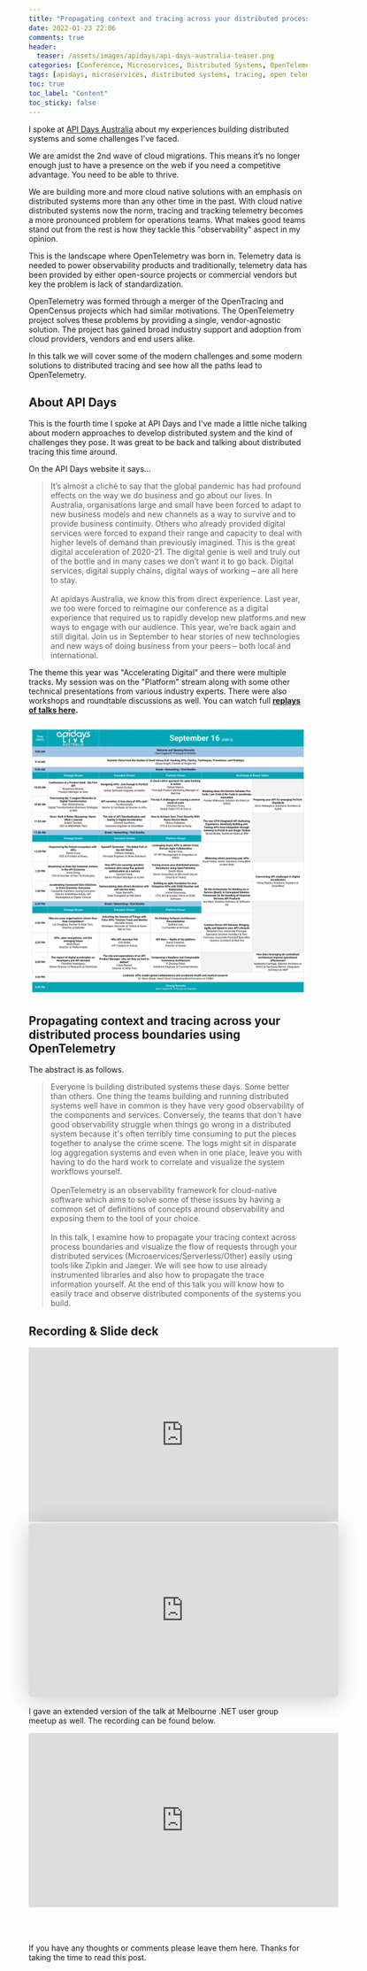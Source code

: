 ```yaml
---
title: "Propagating context and tracing across your distributed process boundaries using OpenTelemetry - API Days Australia 2021"
date: 2022-01-23 22:06
comments: true
header:
  teaser: /assets/images/apidays/api-days-australia-teaser.png
categories: [Conference, Microservices, Distributed Systems, OpenTelemetry]
tags: [apidays, microservices, distributed systems, tracing, open telemetry, public speaking]
toc: true
toc_label: "Content"
toc_sticky: false
---
```

I spoke at [API Days Australia](https://www.apidays.global/australia/) about my experiences building distributed systems and some challenges I've faced.

We are amidst the 2nd wave of cloud migrations. This means it’s no longer enough just to have a presence on the web if you need a competitive advantage. You need to be able to thrive. 

We are building more and more cloud native solutions with an emphasis on distributed systems more than any other time in the past. With cloud native distributed systems now the norm, tracing and tracking telemetry becomes a more pronounced problem for operations teams. What makes good teams stand out from the rest is how they tackle this "observability" aspect in my opinion.

This is the landscape where OpenTelemetry was born in. Telemetry data is needed to power observability products and traditionally, telemetry data has been provided by either open-source projects or commercial vendors but key the problem is lack of standardization. 

OpenTelemetry was formed through a merger of the OpenTracing and OpenCensus projects which had similar motivations. The OpenTelemetry project solves these problems by providing a single, vendor-agnostic solution. The project has gained broad industry support and adoption from cloud providers, vendors and end users alike.

In this talk we will cover some of the modern challenges and some modern solutions to distributed tracing and see how all the paths lead to OpenTelemetry.

## About API Days

This is the fourth time I spoke at API Days and I've made a little niche talking about modern approaches to develop distributed system and the kind of challenges they pose. It was great to be back and talking about distributed tracing this time around.

On the API Days website it says...

 > It’s almost a cliché to say that the global pandemic has had profound effects on the way we do business and go about our lives. In Australia, organisations large and small have been forced to adapt to new business models and new channels as a way to survive and to provide business continuity. Others who already provided digital services were forced to expand their range and capacity to deal with higher levels of demand than previously imagined. This is the great digital acceleration of 2020-21. The digital genie is well and truly out of the bottle and in many cases we don’t want it to go back. Digital services, digital supply chains, digital ways of working – are all here to stay. <br /><br />At apidays Australia, we know this from direct experience. Last year, we too were forced to reimagine our conference as a digital experience that required us to rapidly develop new platforms and new ways to engage with our audience. This year, we’re back again and still digital. Join us in September to hear stories of new technologies and new ways of doing business from your peers – both local and international.

The theme this year was "Accelerating Digital" and there were multiple tracks. My session was on the "Platform" stream along with some other technical presentations from various industry experts. There were also workshops and roundtable discussions as well. You can watch full **[replays of talks here](https://www.youtube.com/playlist?list=PLmEaqnTJ40OqWntvB5HacxMMoZSRPw58g).**

![Speaker List](/assets/images/apidays/apidays-australia-2021-lineup.jpg)

## Propagating context and tracing across your distributed process boundaries using OpenTelemetry

The abstract is as follows.

> Everyone is building distributed systems these days. Some better than others. One thing the teams building and running distributed systems well have in common is they have very good observability of the components and services. Conversely, the teams that don't have good observability struggle when things go wrong in a distributed system because it's often terribly time consuming to put the pieces together to analyse the crime scene. The logs might sit in disparate log aggregation systems and even when in one place, leave you with having to do the hard work to correlate and visualize the system workflows yourself. <br /><br /> OpenTelemetry is an observability framework for cloud-native software which aims to solve some of these issues by having a common set of definitions of concepts around observability and exposing them to the tool of your choice. <br /><br /> In this talk, I examine how to propagate your tracing context across process boundaries and visualize the flow of requests through your distributed services (Microservices/Serverless/Other) easily using tools like Zipkin and Jaeger. We will see how to use already instrumented libraries and also how to propagate the trace information yourself. At the end of this talk you will know how to easily trace and observe distributed components of the systems you build.

## Recording & Slide deck

<iframe width="560" height="315" src="https://www.youtube.com/embed/5A3NIveTqOQ" title="YouTube video player" frameborder="0" allow="accelerometer; autoplay; clipboard-write; encrypted-media; gyroscope; picture-in-picture" allowfullscreen></iframe>

<br />

<iframe class="speakerdeck-iframe" frameborder="0" src="https://speakerdeck.com/player/f1da42d624cb4fb5afc7ea9beb6ce52a" title="Propagating context and tracing across your distributed process boundaries using OpenTelemetry" allowfullscreen="true" mozallowfullscreen="true" webkitallowfullscreen="true" style="border: 0px; background: padding-box padding-box rgba(0, 0, 0, 0.1); margin: 0px; padding: 0px; border-radius: 6px; box-shadow: rgba(0, 0, 0, 0.2) 0px 5px 40px; width: 560px; height: 314px;" data-ratio="1.78343949044586"></iframe>

<br />

I gave an extended version of the talk at Melbourne .NET user group meetup as well. The recording can be found below. <br />

<iframe width="560" height="315" src="https://www.youtube.com/embed/nN9YSbnQXpY" title="YouTube video player" frameborder="0" allow="accelerometer; autoplay; clipboard-write; encrypted-media; gyroscope; picture-in-picture" allowfullscreen></iframe>

<br /><br />

If you have any thoughts or comments please leave them here. Thanks for taking the time to read this post.